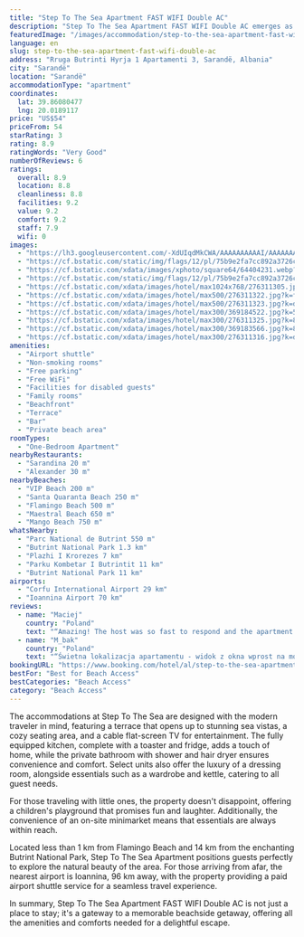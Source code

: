 ```yaml
---
title: "Step To The Sea Apartment FAST WIFI Double AC"
description: "Step To The Sea Apartment FAST WIFI Double AC emerges as a prime choice for travelers seeking the perfect blend of comfort and convenience, just a stone's throw away from the serene Santa Quaranta Beach."
featuredImage: "/images/accommodation/step-to-the-sea-apartment-fast-wifi-double-ac-photo.jpg"
language: en
slug: step-to-the-sea-apartment-fast-wifi-double-ac
address: "Rruga Butrinti Hyrja 1 Apartamenti 3, Sarandë, Albania"
city: "Sarandë"
location: "Sarandë"
accommodationType: "apartment"
coordinates:
  lat: 39.86080477
  lng: 20.0189117
price: "US$54"
priceFrom: 54
starRating: 3
rating: 8.9
ratingWords: "Very Good"
numberOfReviews: 6
ratings:
  overall: 8.9
  location: 8.8
  cleanliness: 8.8
  facilities: 9.2
  value: 9.2
  comfort: 9.2
  staff: 7.9
  wifi: 0
images:
  - "https://lh3.googleusercontent.com/-XdUIqdMkCWA/AAAAAAAAAAI/AAAAAAAAAAA/4252rscbv5M/photo.jpg?sz=64"
  - "https://cf.bstatic.com/static/img/flags/12/pl/75b9e2fa7cc892a3726c29a937b2006c7f5beffd.png"
  - "https://cf.bstatic.com/xdata/images/xphoto/square64/64404231.webp?k=035d454d8e78fbc1843581c00f9046620e7c8dcc6a20dfd6be14a737129207e9&o=?t=1554848030"
  - "https://cf.bstatic.com/static/img/flags/12/pl/75b9e2fa7cc892a3726c29a937b2006c7f5beffd.png"
  - "https://cf.bstatic.com/xdata/images/hotel/max1024x768/276311305.jpg?k=5396011f332d9aad73d51767a3b63d0c47d33c597af5e88d41bdc09e3005cddf&o=&hp=1"
  - "https://cf.bstatic.com/xdata/images/hotel/max500/276311322.jpg?k=fbe5eea7a37ad24d85bacc1bfa0e0ffd9ebffb0bfc8d3bf999bcf64713b5a2c3&o=&hp=1"
  - "https://cf.bstatic.com/xdata/images/hotel/max500/276311323.jpg?k=da459d99af817065926042983dbf4b537f38c9b899b066f2dc6e064c97a0e4e0&o=&hp=1"
  - "https://cf.bstatic.com/xdata/images/hotel/max300/369184522.jpg?k=58fd68d4322915c4e627c022854e4d7b46f4e5b5e4b872d340e978cb30fd9a26&o=&hp=1"
  - "https://cf.bstatic.com/xdata/images/hotel/max300/276311325.jpg?k=80970f88eb7231961765844ecdca6fed1e44be2f6e38da64d896488a7cac0131&o=&hp=1"
  - "https://cf.bstatic.com/xdata/images/hotel/max300/369183566.jpg?k=87b6056577a02171660f99df3feb7222bce37503ccc431c9a9e8ad672a9f6d87&o=&hp=1"
  - "https://cf.bstatic.com/xdata/images/hotel/max300/276311316.jpg?k=d4ff3c918a608e3eb8b04efa67e80f8ea4854a036836c891d68d4f4d291244ac&o=&hp=1"
amenities:
  - "Airport shuttle"
  - "Non-smoking rooms"
  - "Free parking"
  - "Free WiFi"
  - "Facilities for disabled guests"
  - "Family rooms"
  - "Beachfront"
  - "Terrace"
  - "Bar"
  - "Private beach area"
roomTypes:
  - "One-Bedroom Apartment"
nearbyRestaurants:
  - "Sarandina 20 m"
  - "Alexander 30 m"
nearbyBeaches:
  - "VIP Beach 200 m"
  - "Santa Quaranta Beach 250 m"
  - "Flamingo Beach 500 m"
  - "Maestral Beach 650 m"
  - "Mango Beach 750 m"
whatsNearby:
  - "Parc National de Butrint 550 m"
  - "Butrint National Park 1.3 km"
  - "Plazhi I Krorezes 7 km"
  - "Parku Kombetar I Butrintit 11 km"
  - "Butrint National Park 11 km"
airports:
  - "Corfu International Airport 29 km"
  - "Ioannina Airport 70 km"
reviews:
  - name: "Maciej"
    country: "Poland"
    text: "“Amazing! The host was so fast to respond and the apartment was extremely neat and pleasant. Definitely recommend. Very close to the sea. Kitchen and bathroom are fully equiped so basically I have everything I need.”"
  - name: "M_bak"
    country: "Poland"
    text: "“Świetna lokalizacja apartamentu - widok z okna wprost na morze! Mieszkanie przestrzenne, czyste i schludne. Bardzo wygodne łóżko. Wyposażone we wszystkie niezbędne rzeczy. Polecam!”"
bookingURL: "https://www.booking.com/hotel/al/step-to-the-sea-apartment.en-gb.html?aid=8035640"
bestFor: "Best for Beach Access"
bestCategories: "Beach Access"
category: "Beach Access"
---
```


The accommodations at Step To The Sea are designed with the modern traveler in mind, featuring a terrace that opens up to stunning sea vistas, a cozy seating area, and a cable flat-screen TV for entertainment. The fully equipped kitchen, complete with a toaster and fridge, adds a touch of home, while the private bathroom with shower and hair dryer ensures convenience and comfort. Select units also offer the luxury of a dressing room, alongside essentials such as a wardrobe and kettle, catering to all guest needs.

For those traveling with little ones, the property doesn't disappoint, offering a children's playground that promises fun and laughter. Additionally, the convenience of an on-site minimarket means that essentials are always within reach.

Located less than 1 km from Flamingo Beach and 14 km from the enchanting Butrint National Park, Step To The Sea Apartment positions guests perfectly to explore the natural beauty of the area. For those arriving from afar, the nearest airport is Ioannina, 96 km away, with the property providing a paid airport shuttle service for a seamless travel experience.

In summary, Step To The Sea Apartment FAST WIFI Double AC is not just a place to stay; it's a gateway to a memorable beachside getaway, offering all the amenities and comforts needed for a delightful escape.